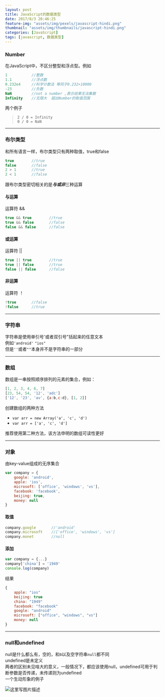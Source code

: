 ```yaml
---
layout: post
title: JavaScript的数据类型
date: 2017/8/3 20:46:25
feature-img: "assets/img/pexels/javascript-hindi.png"
thumbnail: "assets/img/thumbnails/javascript-hindi.png"
categories: [JavaScript]
tags: [javascript, 数据类型]
---
```


### Number
在JavaScript中，不区分整型和浮点型。例如

```javascript
1           //整数
1.1         //浮点数
0.232e4     //科学计数法 等同于0.232×10000
-23         //负数
NaN         //not a number ,表示结果无法集散
Infinity    //无限大  超出Number的取值范围
```
<!--more-->
两个例子
> `2 / 0 = Infinity` </br>
> `0 / 0 = NaN`

---

### 布尔类型
和所有语言一样，布尔类型只有两种取值，true和false

```javascript
true        //true
false       //false
2 > 1       //true
2 < 1       //false
```

跟布尔类型密切相关的是***与或非***三种运算
#### 与运算
运算符 &&

```javascript
true && true        //true
true && false       //false
false && false      //false
```

#### 或运算
运算符 ||

```javascript
true || true        //true
true || false       //true
false || false      //false
```

#### 非运算
运算符 ！

```javascript
!true       //false
!false      //true
```

---
### 字符串
字符串是使用单引号'或者双引号"括起来的任意文本</br>
例如`'android'`  `"ios"`</br>
但是`''`或者`""`本身并不是字符串的一部分

---
### 数组
数组是一串按照顺序排列的元素的集合，例如：

```javascript
[1, 2, 3, 4, 6, 7]
[23, 54, 54, '12', 'adc']
['12', '23', 'av', {a:b,c:d}, [1, 2]]
```

创建数组的两种方法

- `var arr = new Array('a', 'c', 'd')`
- `var arr = ['a', 'c', 'd']`

推荐使用第二种方法，该方法申明的数组可读性更好

---
### 对象
由key-value组成的无序集合

```javascript
var company = {
    google: 'android',
    apple: 'ios',
    microsoft: ['office', 'windows', 'vs'],
    facebook: 'facebook',
    beijing: true,
    money: null
}
```

#### 取值

```javascript
company.google       //'android'
company.microsoft    //['office', 'windows', 'vs']
company.monet        //null
```

#### 添加

```javascript
var company = {...}
company['china'] = '1949'
console.log(company)
```

结果

```javascript
{
    apple: "ios"
    beijing: true
    china: "1949"
    facebook: "facebook"
    google: "android"
    microsoft: ["office", "windows", "vs"]
    money: null
}
```

---

### null和undefined
null是什么都么有，空的，和`0`以及空字符串`null`都不同</br>
undefined是未定义</br>
两者的区别未见啥大的意义，一般情况下，都应该使用null，undefined可用于判断参数是否传递，未传递则为undefined</br>
一个生动形象的例子

![这里写图片描述](http://upload-images.jianshu.io/upload_images/3161942-355b9bb1dbafffe5?imageMogr2/auto-orient/strip%7CimageView2/2/w/1240)





